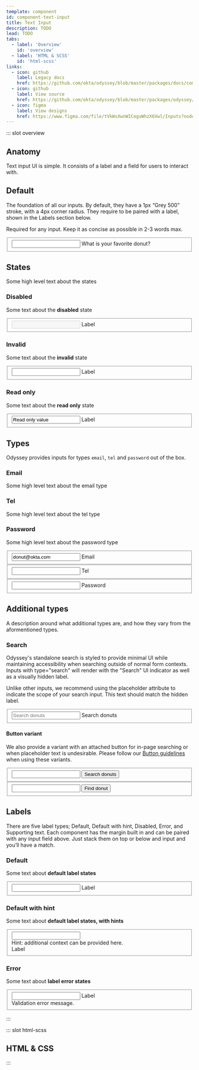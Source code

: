 ```yaml
---
template: component
id: component-text-input
title: Text Input
description: TODO
lead: TODO
tabs:
  - label: 'Overview'
    id: 'overview'
  - label: 'HTML & SCSS'
    id: 'html-scss'
links:
  - icon: github
    label: Legacy docs
    href: https://github.com/okta/odyssey/blob/master/packages/docs/components/text-input.md
  - icon: github
    label: View source
    href: https://github.com/okta/odyssey/blob/master/packages/odyssey/src/scss/components/_text-input.scss
  - icon: figma
    label: View designs
    href: https://www.figma.com/file/tVkWsXwnWICeguWhzX6Vwl/Inputs?node-id=476%3A3848
---
```


::: slot overview

## Anatomy

<Description>

Text input UI is simple. It consists of a label and a field for users to interact with.

</Description>

<Anatomy 
  title="title"
  meta="metadata"
  img="/images/anatomy-text-input.svg" 
/>

## Default

<Description class="is-fpo">

The foundation of all our inputs. By default, they have a 1px “Grey 500” stroke, with a 4px corner radius. They require to be paired with a label, shown in the Labels section below.

Required for any input. Keep it as concise as possible in 2-3 words max.

</Description>

<Visual>
  <fieldset class="ods-fieldset docskit-visual--wide">
    <div class="ods-fieldset-flex">
      <input class="ods-text-input" type="text" required>
      <label class="ods-label" for="email">What is your favorite donut?</label>
    </div>
  </fieldset>
</Visual>


## States

<Description class="is-fpo">

Some high level text about the states

</Description>

### Disabled

<Description class="is-fpo">

<span class="is-fpo">Some text about the **disabled** state</span>

</Description>

<Visual>
  <fieldset class="ods-fieldset docskit-visual--wide">
    <div class="ods-fieldset-flex">
      <input disabled class="ods-text-input" type="text" required>
      <label class="ods-label" for="email">Label</label>
    </div>
  </fieldset>
</Visual>

### Invalid

<Description class="is-fpo">

Some text about the **invalid** state

</Description>

<Visual>
  <fieldset class="ods-fieldset docskit-visual--wide">
    <div class="ods-fieldset-flex">
      <input data-invalid class="ods-text-input" type="text" required>
      <label class="ods-label" for="email">Label</label>
    </div>
  </fieldset>
</Visual>

### Read only

<Description class="is-fpo">

Some text about the **read only** state

</Description>

<Visual>
  <fieldset class="ods-fieldset docskit-visual--wide">
    <div class="ods-fieldset-flex">
      <input class="ods-text-input" type="text" name="name-readonly" id="name-readonly" value="Read only value" autocomplete="name" spellcheck="false" required readonly>
      <label class="ods-label" for="email">Label</label>
    </div>
  </fieldset>
</Visual>

## Types

<Description class="is-fpo">

Odyssey provides inputs for types `email`, `tel` and `password` out of the box.

### Email

Some high level text about the email type

### Tel

Some high level text about the tel type

### Password

Some high level text about the password type

</Description>

<Visual>
  <form class="docskit-visual--wide">
    <fieldset class="ods-fieldset">
      <div class="ods-fieldset-flex">
        <input class="ods-text-input" type="email" name="email" id="email" autocomplete="email" spellcheck="false" value="donut@okta.com" required>
        <label class="ods-label" for="email">Email</label>
      </div>
    </fieldset>
    <fieldset class="ods-fieldset">
      <div class="ods-fieldset-flex">
        <input class="ods-text-input" type="phone" name="tel" id="tel" autocomplete="tel" spellcheck="false" required>
        <label class="ods-label" for="tel">Tel</label>
      </div>
    </fieldset>
    <fieldset class="ods-fieldset">
      <div class="ods-fieldset-flex">
        <input class="ods-text-input" type="password" name="password" id="password" autocomplete="password" spellcheck="false" required>
        <label class="ods-label" for="password">Password</label>
      </div>
    </fieldset>
  </form>
</Visual>


## Additional types

<Description>

<span class="is-fpo">A description around what additional types are, and how they vary from the aformentioned types.</span>

</Description>

### Search

<Description>

Odyssey's standalone search is styled to provide minimal UI while maintaining accessibility when searching outside of normal form contexts. Inputs with type="search" will render with the "Search" UI indicator as well as a visually hidden label.

Unlike other inputs, we recommend using the placeholder attribute to indicate the scope of your search input. This text should match the hidden label.

</Description>

<Visual>
  <fieldset class="ods-fieldset docskit-visual--wide">
    <div class="ods-fieldset-flex">
      <input class="ods-text-input" type="search" name="search" id="search" autocomplete="search" spellcheck="false" placeholder="Search donuts" required>
      <label class="ods-label" for="search">Search donuts</label>
    </div>
  </fieldset>
</Visual>

#### Button variant

<Description>

We also provide a variant with an attached button for in-page searching or when placeholder text is undesirable. Please follow our [Button guidelines](/components/button) when using these variants.

</Description>


<Visual>
  <form>
    <fieldset class="ods-fieldset docskit-visual--wide">
      <div class="ods-fieldset--attached">
        <input class="ods-text-input" type="search" name="search" id="button-search" autocomplete="search" spellcheck="false" aria-labelledby="search-button" required>
        <button class="ods-button" id="search-button">Search donuts</button>
      </div>
    </fieldset>
    <fieldset class="ods-fieldset">
      <div class="ods-fieldset--attached">
        <input class="ods-text-input" type="search" name="search" id="button-search-sec" autocomplete="search" spellcheck="false" aria-labelledby="search-button" required>
        <button class="ods-button is-ods-button-secondary" id="search-button">Find donut</button>
      </div>
    </fieldset>
  </form>
</Visual>



## Labels

<Description class="is-fpo">

There are five label types; Default, Default with hint, Disabled, Error, and Supporting text. Each component has the margin built in and can be paired with any input field above. Just stack them on top or below and input and you’ll have a match.

</Description>

### Default

<Description class="is-fpo">

Some text about **default label states**

</Description>

<Visual>
  <fieldset class="ods-fieldset docskit-visual--wide">
    <div class="ods-fieldset-flex">
      <input type="text" required="required" class="ods-text-input">
      <label for="email" class="ods-label">Label</label>
    </div>
  </fieldset>
</Visual>

### Default with hint

<Description class="is-fpo">

Some text about **default label states, with hints**

</Description>

<Visual>
  <fieldset class="ods-fieldset docskit-visual--wide">
    <div class="ods-fieldset-flex">
      <input type="text" required="required" class="ods-text-input">
      <aside class="ods-field--hint" id="name-hinted-hint">Hint: additional context can be provided here.</aside>
      <label for="email" class="ods-label">Label</label>
    </div>
  </fieldset>
</Visual>

### Error

<Description class="is-fpo">

Some text about **label error states**

</Description>

<Visual>
  <fieldset class="ods-fieldset docskit-visual--wide">
    <div class="ods-fieldset-flex">
      <input data-invalid class="ods-text-input" type="text" required>
      <label class="ods-label" for="email">Label</label>
      <aside class="ods-field--error" id="name-invalid-hint">
        Validation error message.
      </aside>
    </div>
  </fieldset>
</Visual>

:::

::: slot html-scss
## HTML & CSS
:::
